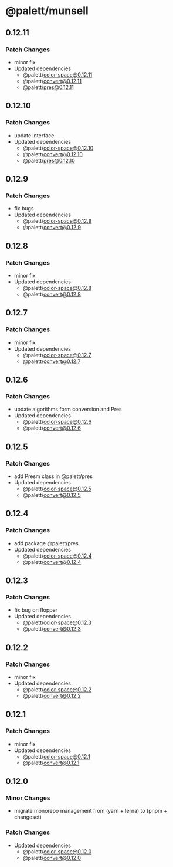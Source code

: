 # @palett/munsell

## 0.12.11

### Patch Changes

- minor fix
- Updated dependencies
  - @palett/color-space@0.12.11
  - @palett/convert@0.12.11
  - @palett/pres@0.12.11

## 0.12.10

### Patch Changes

- update interface
- Updated dependencies
  - @palett/color-space@0.12.10
  - @palett/convert@0.12.10
  - @palett/pres@0.12.10

## 0.12.9

### Patch Changes

- fix bugs
- Updated dependencies
  - @palett/color-space@0.12.9
  - @palett/convert@0.12.9

## 0.12.8

### Patch Changes

- minor fix
- Updated dependencies
  - @palett/color-space@0.12.8
  - @palett/convert@0.12.8

## 0.12.7

### Patch Changes

- minor fix
- Updated dependencies
  - @palett/color-space@0.12.7
  - @palett/convert@0.12.7

## 0.12.6

### Patch Changes

- update algorithms form conversion and Pres
- Updated dependencies
  - @palett/color-space@0.12.6
  - @palett/convert@0.12.6

## 0.12.5

### Patch Changes

- add Presm class in @palett/pres
- Updated dependencies
  - @palett/color-space@0.12.5
  - @palett/convert@0.12.5

## 0.12.4

### Patch Changes

- add package @palett/pres
- Updated dependencies
  - @palett/color-space@0.12.4
  - @palett/convert@0.12.4

## 0.12.3

### Patch Changes

- fix bug on flopper
- Updated dependencies
  - @palett/color-space@0.12.3
  - @palett/convert@0.12.3

## 0.12.2

### Patch Changes

- minor fix
- Updated dependencies
  - @palett/color-space@0.12.2
  - @palett/convert@0.12.2

## 0.12.1

### Patch Changes

- minor fix
- Updated dependencies
  - @palett/color-space@0.12.1
  - @palett/convert@0.12.1

## 0.12.0

### Minor Changes

- migrate monorepo management from (yarn + lerna) to (pnpm + changeset)

### Patch Changes

- Updated dependencies
  - @palett/color-space@0.12.0
  - @palett/convert@0.12.0
